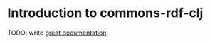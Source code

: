 # Introduction to commons-rdf-clj

TODO: write [great documentation](http://jacobian.org/writing/what-to-write/)
